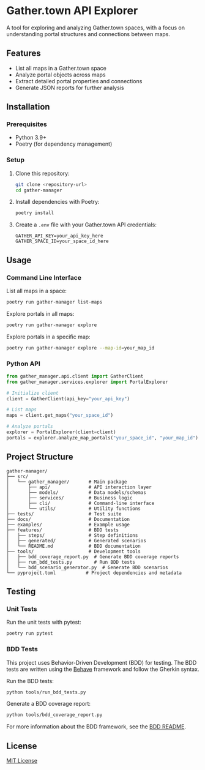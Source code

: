 # Gather.town API Explorer

A tool for exploring and analyzing Gather.town spaces, with a focus on understanding portal structures and connections between maps.

## Features

- List all maps in a Gather.town space
- Analyze portal objects across maps
- Extract detailed portal properties and connections
- Generate JSON reports for further analysis

## Installation

### Prerequisites

- Python 3.9+
- Poetry (for dependency management)

### Setup

1. Clone this repository:
   ```bash
   git clone <repository-url>
   cd gather-manager
   ```

2. Install dependencies with Poetry:
   ```bash
   poetry install
   ```

3. Create a `.env` file with your Gather.town API credentials:
   ```
   GATHER_API_KEY=your_api_key_here
   GATHER_SPACE_ID=your_space_id_here
   ```

## Usage

### Command Line Interface

List all maps in a space:
```bash
poetry run gather-manager list-maps
```

Explore portals in all maps:
```bash
poetry run gather-manager explore
```

Explore portals in a specific map:
```bash
poetry run gather-manager explore --map-id=your_map_id
```

### Python API

```python
from gather_manager.api.client import GatherClient
from gather_manager.services.explorer import PortalExplorer

# Initialize client
client = GatherClient(api_key="your_api_key")

# List maps
maps = client.get_maps("your_space_id")

# Analyze portals
explorer = PortalExplorer(client=client)
portals = explorer.analyze_map_portals("your_space_id", "your_map_id")
```

## Project Structure

```
gather-manager/
├── src/
│   └── gather_manager/       # Main package
│       ├── api/              # API interaction layer
│       ├── models/           # Data models/schemas
│       ├── services/         # Business logic
│       ├── cli/              # Command-line interface
│       └── utils/            # Utility functions
├── tests/                    # Test suite
├── docs/                     # Documentation
├── examples/                 # Example usage
├── features/                 # BDD tests
│   ├── steps/                # Step definitions
│   ├── generated/            # Generated scenarios
│   └── README.md             # BDD documentation
├── tools/                    # Development tools
│   ├── bdd_coverage_report.py  # Generate BDD coverage reports
│   ├── run_bdd_tests.py        # Run BDD tests
│   └── bdd_scenario_generator.py  # Generate BDD scenarios
└── pyproject.toml           # Project dependencies and metadata
```

## Testing

### Unit Tests

Run the unit tests with pytest:
```bash
poetry run pytest
```

### BDD Tests

This project uses Behavior-Driven Development (BDD) for testing. The BDD tests are written using the [Behave](https://behave.readthedocs.io/) framework and follow the Gherkin syntax.

Run the BDD tests:
```bash
python tools/run_bdd_tests.py
```

Generate a BDD coverage report:
```bash
python tools/bdd_coverage_report.py
```

For more information about the BDD framework, see the [BDD README](features/README.md).

## License

[MIT License](LICENSE) 